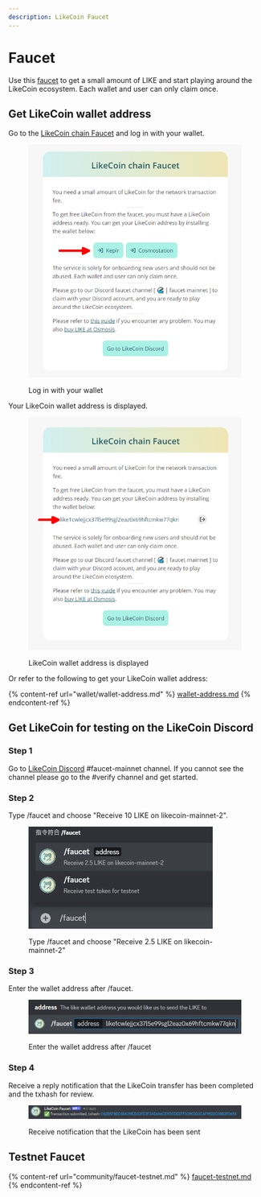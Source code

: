 ```yaml
---
description: LikeCoin Faucet
---
```


# Faucet

Use this [faucet](https://faucet.like.co/en) to get a small amount of LIKE and start playing around the LikeCoin ecosystem. Each wallet and user can only claim once.

## Get LikeCoin wallet address

Go to the [LikeCoin chain Faucet](https://faucet.like.co/en) and log in with your wallet.

<figure><img src="../.gitbook/assets/faucet-mainnet 4-en.png" alt=""><figcaption><p>Log in with your wallet</p></figcaption></figure>

Your LikeCoin wallet address is displayed.

<figure><img src="../.gitbook/assets/faucet-mainnet 5-en.png" alt=""><figcaption><p>LikeCoin wallet address is displayed</p></figcaption></figure>

Or refer to the following to get your LikeCoin wallet address:

{% content-ref url="wallet/wallet-address.md" %}
[wallet-address.md](wallet/wallet-address.md)
{% endcontent-ref %}

## Get LikeCoin for testing on the LikeCoin Discord

### Step 1

Go to [LikeCoin Discord](https://discord.gg/likecoin) #faucet-mainnet channel. If you cannot see the channel please go to the #verify channel and get started.

### Step 2

Type /faucet and choose "Receive 10 LIKE on likecoin-mainnet-2".

<figure><img src="../.gitbook/assets/faucet-mainnet 1.png" alt=""><figcaption><p>Type /faucet and choose "Receive 2.5 LIKE on likecoin-mainnet-2"</p></figcaption></figure>

### Step 3

Enter the wallet address after /faucet.

<figure><img src="../.gitbook/assets/faucet-mainnet 2.png" alt=""><figcaption><p>Enter the wallet address after /faucet</p></figcaption></figure>

### Step 4

Receive a reply notification that the LikeCoin transfer has been completed and the txhash for review.

<figure><img src="../.gitbook/assets/faucet-mainnet 3.png" alt=""><figcaption><p>Receive notification that the LikeCoin has been sent</p></figcaption></figure>

## Testnet Faucet

{% content-ref url="community/faucet-testnet.md" %}
[faucet-testnet.md](community/faucet-testnet.md)
{% endcontent-ref %}
